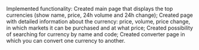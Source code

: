 Implemented functionality:
Created main page that displays the top currencies (show name, price, 24h volume and 24h change);
Created page with detailed information about the currency: price, volume, price change, 
in which markets it can be purchased and at what price;
Created possibility of searching for currency by name and code;
Created converter page in which you can convert one currency to another.